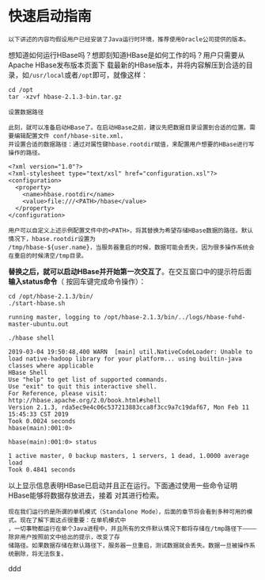快速启动指南
================================================================================
```
以下讲述的内容均假设用户已经安装了Java运行时环境，推荐使用Oracle公司提供的版本。
```
想知道如何运行HBase吗？想即刻知道HBase是如何工作的吗？用户只需要从Apache HBase发布版本页面下
载最新的HBase版本，并将内容解压到合适的目录，如`/usr/local`或者`/opt`即可，就像这样：
```shell
cd /opt
tar -xzvf hbase-2.1.3-bin.tar.gz
```
```
设置数据路径

此刻，就可以准备启动HBase了。在启动HBase之前，建议先把数据目录设置到合适的位置。需要编辑配置文件 conf/hbase-site.xml，
并设置合适的数据路径：通过对属性键hbase.rootdir赋值，来配置用户想要的HBase进行写操作的路径。

<?xml version="1.0"?>
<?xml-stylesheet type="text/xsl" href="configuration.xsl"?>
<configuration>
  <property>
    <name>hbase.rootdir</name>
    <value>file:///<PATH>/hbase</value>
  </property>
</configuration>

用户可以自定义上述示例配置文件中的<PATH>，将其替换为希望存储HBase数据的路径。默认情况下，hbase.rootdir设置为
/tmp/hbase-${user.name}，当服务器重启的时候，数据可能会丢失，因为很多操作系统会在重启的时候清空/tmp目录。
```
**替换之后，就可以启动HBase并开始第一次交互了**。在交互窗口中的提示符后面 **输入status命令**（
按回车键完成命令操作）：
```shell
cd /opt/hbase-2.1.3/bin/
./start-hbase.sh
```
```
running master, logging to /opt/hbase-2.1.3/bin/../logs/hbase-fuhd-master-ubuntu.out
```
```shell
./hbase shell
```
```
2019-03-04 19:50:48,400 WARN  [main] util.NativeCodeLoader: Unable to load native-hadoop library for your platform... using builtin-java classes where applicable
HBase Shell
Use "help" to get list of supported commands.
Use "exit" to quit this interactive shell.
For Reference, please visit: http://hbase.apache.org/2.0/book.html#shell
Version 2.1.3, rda5ec9e4c06c537213883cca8f3cc9a7c19daf67, Mon Feb 11 15:45:33 CST 2019
Took 0.0024 seconds                                                                                                                                                                                         
hbase(main):001:0>
```
```shell
hbase(main):001:0> status
```
```
1 active master, 0 backup masters, 1 servers, 1 dead, 1.0000 average load
Took 0.4841 seconds                                                        
```
以上显示信息表明HBase已启动并且正在运行。下面通过使用一些命令证明HBase能够将数据存放进去，接着
对其进行检索。
```
现在我们运行的是所谓的单机模式（Standalone Mode），后面的章节将会看到多种可用的模式。现在了解下面这点很重要：在单机模式中
，一切事物都运行在单个Java进程中，并且所有的文件默认情况下都将存储在/tmp路径下————除非用户按照前文中给出的提示，改变了存
储路径。如果数据存储在默认路径下，服务器一旦重启，测试数据就会丢失。数据一旦被操作系统删除，将无法恢复。
```































ddd
